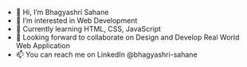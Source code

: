 - 👋 Hi, I’m Bhagyashri Sahane
- 👀 I’m interested in Web Development
- 🌱 Currently learning HTML, CSS, JavaScript
- 💞️ Looking forward to collaborate on Design and Develop Real World Web Application
- 📫 You can reach me on LinkedIn @bhagyashri-sahane

<!---
bhagyashri-sahane/bhagyashri-sahane is a ✨ special ✨ repository because its `README.md` (this file) appears on your GitHub profile.
You can click the Preview link to take a look at your changes.
--->
